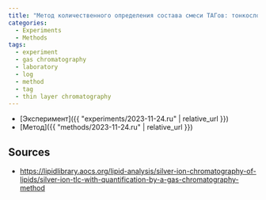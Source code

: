 ```yaml
---
title: "Метод количественного определения состава смеси ТАГов: тонкослойная хроматография с использованием ионов серебра, газовая хроматография"
categories:
  - Experiments
  - Methods
tags:
  - experiment
  - gas chromatography
  - laboratory
  - log
  - method
  - tag
  - thin layer chromatography
---
```


- [Эксперимент]({{ "experiments/2023-11-24.ru" | relative_url }})
- [Метод]({{ "methods/2023-11-24.ru" | relative_url }})

## Sources

- https://lipidlibrary.aocs.org/lipid-analysis/silver-ion-chromatography-of-lipids/silver-ion-tlc-with-quantification-by-a-gas-chromatography-method
